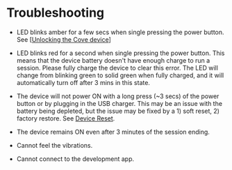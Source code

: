 # Troubleshooting

- LED blinks amber for a few secs when single pressing the power button. See [[Unlocking the Cove device](device_unlocking.md)]

- LED blinks red for a second when single pressing the power button. This means that the device battery doesn't have enough charge to run a session. Please fully charge the device to clear this error. The LED will change from blinking green to solid green when fully charged, and it will automatically turn off after 3 mins in this state.

- The device will not power ON with a long press (~3 secs) of the power button or by plugging in the USB charger. This may be an issue with the battery being depleted, but the issue may be fixed by a 1) soft reset, 2) factory restore. See [Device Reset](device_reset.md).

- The device remains ON even after 3 minutes of the session ending.

- Cannot feel the vibrations.

- Cannot connect to the development app.
